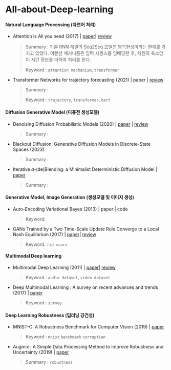 # All-about-Deep-learning
#### Natural Language Processing (자연어 처리)

- Attention is All you need (2017) | [paper](./papers/transformer.pdf)| [review](./review/transformer.pdf)

  > Summary : 기존 RNN 계열의 Seq2Seq 모델은 병목현상이라는 한계를 가지고 있었다. 어텐션 메커니즘은 입력 시퀀스를 임베딩한 후, 차원의 축소없이 시간 정보를 더하여 처리를 한다. 
  >
  > Keyword : `attention mechanism`, `transformer`

- Transformer Networks for trajectory forecasting (2021) | paper | [review](./review/traj_transformer.pdf)

  > Summary : 
  >
  > Keyword : `trajectory`, `transformer`, `bert`

#### Diffusion Generative Model (디퓨전 생성모델)

- Denoising Diffusion Probabilistic Models (2020) | [paper](./papers/ddpm.pdf) | [review](./review/ddpm.md)

  > Summary : 

- Blackout Diffusion: Generative Diffusion Models in Discrete-State Spaces (2023)

  > Summary : 

- Iterative 𝛼-(de)Blending: a Minimalist Deterministic Diffusion Model | [paper](./papers/alpha_blending.pdf)

  > Summary : 


#### Generative Model, Image Generation (생성모델 및 이미지 생성)

- Auto-Encoding Variational Bayes (2013) | paper | code
  
  > Keyword: 
  
- GANs Trained by a Two Time-Scale Update Rule Converge to a Local Nash Equilibrium (2017) | [paper](./papers/fid_score.pdf)| [review](./review/fid_score.md)

  > Keyword: `fid-score`


#### Multimodal Deep learning

- Multimodal Deep Learning (2011) | [paper](./papers/multimodal_dl.pdf)| [review](./review/multimodal_dl.pdf)

  > Keyword : `audio dataset`, `video dataset`

- Deep Multimodal Learning : A survey on recent advances and trends (2017) | [paper](./papers/multimodal_survey)

  > Keyword : `survey`


#### Deep Learning Robustness (딥러닝 강건성)

- MNIST-C: A Robustness Benchmark for Computer Vision (2019) | [paper](./papers/mnist_c)

  > Keyword : `mnist` `benchmark` `corruption`


- Augmix : A Simple Data Processing Method to Improve Robustness and Uncertainty (2019) | [paper](./papers/augmix)

  > Summary : `robustness`
